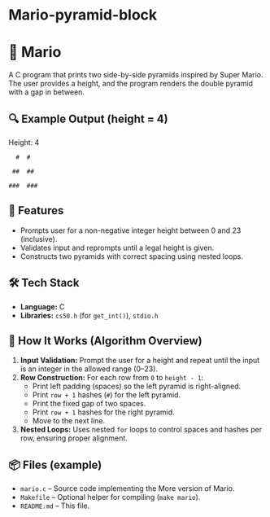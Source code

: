 # Mario-pyramid-block

# 🧱 Mario 

A C program that prints two side-by-side pyramids inspired by Super Mario. The user provides a height, and the program renders the double pyramid with a gap in between.

## 🔍 Example Output (height = 4)
Height: 4

      #  # 
      
     ##  ##
     
    ###  ###
   ####  ####

## 🚀 Features
- Prompts user for a non-negative integer height between 0 and 23 (inclusive).
- Validates input and reprompts until a legal height is given.
- Constructs two pyramids with correct spacing using nested loops.

## 🛠 Tech Stack
- **Language:** C  
- **Libraries:** `cs50.h` (for `get_int()`), `stdio.h`

## 🧠 How It Works (Algorithm Overview)
1. **Input Validation:** Prompt the user for a height and repeat until the input is an integer in the allowed range (0–23).
2. **Row Construction:** For each row from `0` to `height - 1`:
   - Print left padding (spaces) so the left pyramid is right-aligned.
   - Print `row + 1` hashes (`#`) for the left pyramid.
   - Print the fixed gap of two spaces.
   - Print `row + 1` hashes for the right pyramid.
   - Move to the next line.
3. **Nested Loops:** Uses nested `for` loops to control spaces and hashes per row, ensuring proper alignment.

## 📦 Files (example)
- `mario.c` – Source code implementing the More version of Mario.
- `Makefile` – Optional helper for compiling (`make mario`).
- `README.md` – This file.

